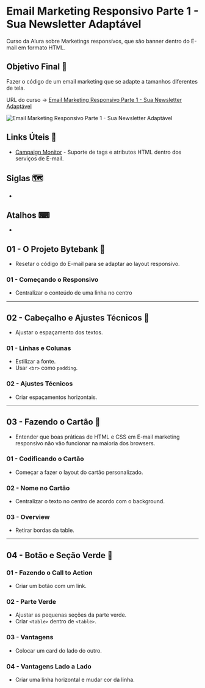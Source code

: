 # Email Marketing Responsivo Parte 1 - Sua Newsletter Adaptável

Curso da Alura sobre Marketings responsívos, que são banner dentro do E-mail em formato HTML.

## Objetivo Final &#x1F3AF;

Fazer o código de um email marketing que se adapte a tamanhos diferentes de tela.

URL do curso -> [Email Marketing Responsivo Parte 1 - Sua Newsletter Adaptável](https://cursos.alura.com.br/course/email-marketing-responsivo-parte-1)

![Email Marketing Responsivo Parte 1 - Sua Newsletter Adaptável](https://www.alura.com.br/assets/api/share/curso-email-marketing-responsivo-parte-1.png)

## Links Úteis &#x1F517;
* [Campaign Monitor](https://www.campaignmonitor.com/css/transforms/perspective-origin/) - Suporte de tags e atributos HTML dentro dos serviços de E-mail.

## Siglas &#x1F5FA;
*

## Atalhos &#x2328;
*

## 01 - O Projeto Bytebank &#x1F516;
* Resetar o código do E-mail para se adaptar ao layout responsivo.

### 01 - Começando o Responsivo
* Centralizar o conteúdo de uma linha no centro

***

## 02 - Cabeçalho e Ajustes Técnicos &#x1F516;
* Ajustar o espaçamento dos textos.

### 01 - Linhas e Colunas
* Estilizar a fonte.
* Usar `<br>` como `padding`.

### 02 - Ajustes Técnicos
* Criar espaçamentos horizontais.

***

## 03 - Fazendo o Cartão &#x1F516;
* Entender que boas práticas de HTML e CSS em E-mail marketing responsivo não vão funcionar na maioria dos browsers.

### 01 - Codificando o Cartão
* Começar a fazer o layout do cartão personalizado.

### 02 - Nome no Cartão
* Centralizar o texto no centro de acordo com o background.

### 03 - Overview
* Retirar bordas da table.

***

## 04 - Botão e Seção Verde &#x1F516;

### 01 - Fazendo o Call to Action
* Criar um botão com um link.

### 02 - Parte Verde
* Ajustar as pequenas seções da parte verde.
* Criar `<table>` dentro de `<table>`.

### 03 - Vantagens
* Colocar um card do lado do outro.

### 04 - Vantagens Lado a Lado
* Criar uma linha horizontal e mudar cor da linha.